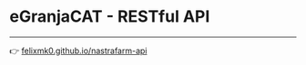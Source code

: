 # eGranjaCAT - RESTful API

---

👉 [felixmk0.github.io/nastrafarm-api](https://felixmk0.github.io/nastrafarm-api/)
